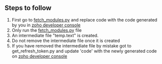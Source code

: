 ## Steps to follow
1. First go to [fetch_modules.py](/fetch_modules.py) and replace code with the code generated by you in [zoho developer console](https://accounts.zoho.com/developerconsole)
2. Only run the [fetch_modules.py](/fetch_modules.py) file
3. An intermediate file "temp.text" is created.
4. Do not remove the intermediate file once it is created
5. If you have removed the intermediate file by mistake got to get_refresh_token.py and update 'code' with the newly generated code on [zoho developer console](https://accounts.zoho.com/developerconsole)